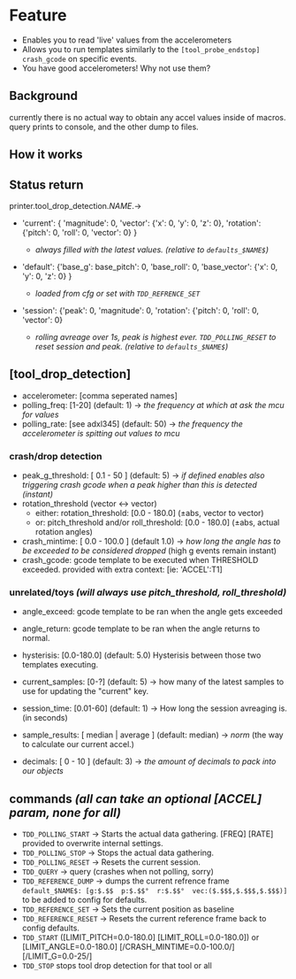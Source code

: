 # Feature

- Enables you to read 'live' values from the accelerometers
- Allows you to run templates similarly to the `[tool_probe_endstop]` `crash_gcode` on specific events.
- You have good accelerometers! Why not use them?

## Background

currently there is no actual way to obtain any accel values inside of macros. query prints to console, and the other dump to files.



## How it works




## Status return
printer.tool_drop_detection.$NAME$.->

 - 'current':  { 'magnitude': 0, 'vector': {'x': 0, 'y': 0, 'z': 0}, 'rotation':  {'pitch': 0, 'roll': 0, 'vector': 0} }
   - *always filled with the latest values. (relative to `defaults_$NAME$`)*

- 'default':  {'base_g':  base_pitch': 0, 'base_roll': 0, 'base_vector': {'x': 0, 'y': 0, 'z': 0} }
  - *loaded from cfg or set with `TDD_REFRENCE_SET`*
   
- 'session':  {'peak': 0, 'magnitude': 0, 'rotation': {'pitch': 0, 'roll': 0, 'vector': 0}
  - *rolling avreage over 1s, peak is highest ever. `TDD_POLLING_RESET` to reset session and peak. (relative to `defaults_$NAME$`)*

 
 

## **[tool_drop_detection]**
- accelerometer: [comma seperated names]
- polling_freq: [1-20] (default: 1) -> *the frequency at which at ask the mcu for values*
- polling_rate: [see adxl345] (default: 50) -> *the frequency the accelerometer is spitting out values to mcu*

### crash/drop detection
- peak_g_threshold: [ 0.1 - 50 ] (default: 5) -> *if defined enables also triggering crash gcode when a peak higher than this is detected (instant)*
- rotation_threshold (vector <-> vector)
  - either:  rotation_threshold: [0.0 - 180.0] (±abs, vector to vector)
  - or:      pitch_threshold and/or roll_threshold: [0.0 - 180.0] (±abs, actual rotation angles)
- crash_mintime: [ 0.0 - 100.0 ] (default 1.0) -> *how long the angle has to be exceeded to be considered dropped* (high g events remain instant)
- crash_gcode: gcode template to be executed when THRESHOLD exceeded. provided with extra context: [ie: 'ACCEL':T1]

### unrelated/toys *(will always use pitch_threshold, roll_threshold)*
- angle_exceed: gcode template to be ran when the angle gets exceeded
- angle_return: gcode template to be ran when the angle returns to normal.
- hysterisis: [0.0-180.0] (default: 5.0) Hysterisis between those two templates executing.


- current_samples: [0-?] (default: 5) -> how many of the latest samples to use for updating the "current" key.
- session_time: [0.01-60] (default: 1) -> How long the session avreaging is. (in seconds)
- sample_results: [ median | average ] (default: median) -> *norm* (the way to calculate our current accel.)
- decimals: [ 0 - 10 ] (default: 3) -> *the amount of decimals to pack into our objects*

## commands *(all can take an optional [ACCEL] param, none for all)*
 * `TDD_POLLING_START` -> Starts the actual data gathering. [FREQ] [RATE] provided to overwrite internal settings.
 * `TDD_POLLING_STOP` -> Stops the actual data gathering.
 * `TDD_POLLING_RESET` -> Resets the current session. 
 * `TDD_QUERY` -> query (crashes when not polling, sorry) 
 * `TDD_REFERENCE_DUMP` -> dumps the current refrence frame `default_$NAME$: [g:$.$$  p:$.$$°  r:$.$$°  vec:($.$$$,$.$$$,$.$$$)]` to be added to config for defaults.
 * `TDD_REFERENCE_SET` -> Sets the current position as baseline 
 * `TDD_REFERENCE_RESET` -> Resets the current reference frame back to config defaults. 
 * `TDD_START` ([LIMIT_PITCH=0.0-180.0] [LIMIT_ROLL=0.0-180.0]) or [LIMIT_ANGLE=0.0-180.0] [/CRASH_MINTIME=0.0-100.0/] [/LIMIT_G=0.0-25/]
 * `TDD_STOP`  stops tool drop detection for that tool or all



